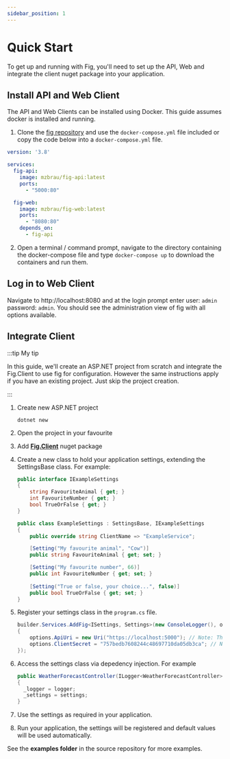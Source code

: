 ```yaml
---
sidebar_position: 1
---
```


# Quick Start

To get up and running with Fig, you'll need to set up the API, Web and integrate the client nuget package into your application.

## Install API and Web Client

The API and Web Clients can be installed using Docker. This guide assumes docker is installed and running.

1. Clone the [fig repository](https://github.com/mzbrau/fig) and use the `docker-compose.yml` file included or copy the code below into a `docker-compose.yml` file.

```yaml
version: '3.8'

services:
  fig-api:
    image: mzbrau/fig-api:latest
    ports:
      - "5000:80"

  fig-web:
    image: mzbrau/fig-web:latest
    ports:
      - "8080:80"
    depends_on:
      - fig-api
```

2. Open a terminal / command prompt, navigate to the directory containing the docker-compose file and type `docker-compose up` to download the containers and run them.

## Log in to Web Client

Navigate to http://localhost:8080 and at the login prompt enter user: `admin` password: `admin`. You should see the administration view of fig with all options available.



## Integrate Client

:::tip My tip

In this guide, we'll create an ASP.NET project from scratch and integrate the Fig.Client to use fig for configuration. However the same instructions apply if you have an existing project. Just skip the project creation.

:::

1. Create new ASP.NET project

   ```
   dotnet new 
   ```

2. Open the project in your favourite

3. Add **[Fig.Client](https://www.nuget.org/packages/Fig.Client)** nuget package

4. Create a new class to hold your application settings, extending the SettingsBase class. For example:

   ```csharp
   public interface IExampleSettings
   {
       string FavouriteAnimal { get; }
       int FavouriteNumber { get; }
       bool TrueOrFalse { get; }
   }
   
   public class ExampleSettings : SettingsBase, IExampleSettings
   {
       public override string ClientName => "ExampleService";
   
       [Setting("My favourite animal", "Cow")]
       public string FavouriteAnimal { get; set; }
   
       [Setting("My favourite number", 66)]
       public int FavouriteNumber { get; set; }
       
       [Setting("True or false, your choice...", false)]
       public bool TrueOrFalse { get; set; }
   }
   ```

5. Register your settings class in the `program.cs` file.

   ```csharp
   builder.Services.AddFig<ISettings, Settings>(new ConsoleLogger(), options =>
   {
       options.ApiUri = new Uri("https://localhost:5000"); // Note: This should match the api address and is better stored in the appSettings or as an environment variable.
       options.ClientSecret = "757bedb7608244c48697710da05db3ca"; // Note: This should be a unique guid and defined elsewhere
   });
   ```

6. Access the settings class via depedency injection. For example

   ```csharp
   public WeatherForecastController(ILogger<WeatherForecastController> logger, IExampleSettings settings)
   {
     _logger = logger;
     _settings = settings;
   }
   ```

7. Use the settings as required in your application.

8. Run your application, the settings will be registered and default values will be used automatically.



See the **examples folder** in the source repository for more examples.

